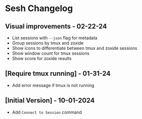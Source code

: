 # Sesh Changelog

## Visual improvements - 02-22-24

- List sessions with `--json` flag for metadata
- Group sessions by tmux and zoxide
- Show icons to differentiate between tmux and zoxide sessions
- Show window count for tmux sessions
- Show score for zoxide results

## [Require tmux running] - 01-31-24

- Add error message if tmux is not running

## [Initial Version] - 10-01-2024

- Add `Connect to Session` command
